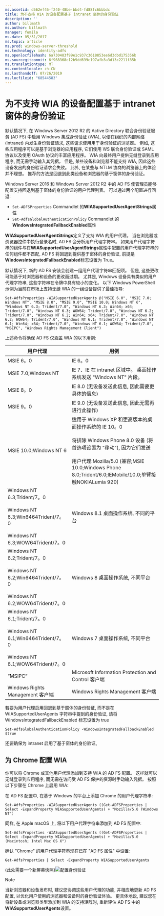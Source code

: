 ```yaml
---
ms.assetid: d562ef46-f240-48be-bbd4-fd88fc6bbbdc
title: 为不支持 WIA 的设备配置基于 intranet 窗体的身份验证
description: ''
author: billmath
ms.author: billmath
manager: femila
ms.date: 05/31/2017
ms.topic: article
ms.prod: windows-server-threshold
ms.technology: identity-adfs
ms.openlocfilehash: 6a730483f99e1c937c3618853ee6d3dbd175356b
ms.sourcegitcommit: 6f968368c12b9dd699c197afb3a3d13c2211f85b
ms.translationtype: MT
ms.contentlocale: zh-CN
ms.lasthandoff: 07/26/2019
ms.locfileid: "68544583"
---
```

# <a name="configuring-intranet-forms-based-authentication-for-devices-that-do-not-support-wia"></a>为不支持 WIA 的设备配置基于 intranet 窗体的身份验证


默认情况下, 在 Windows Server 2012 R2 的 Active Directory 联合身份验证服务 (AD FS) 中启用 Windows 集成身份验证 (WIA), 以便在组织的内部网络 (intranet) 内发生身份验证请求, 这些请求使用用于身份验证的浏览器。 例如, 这些应用程序可以是基于浏览器的应用程序, 它们使用 WS 联合身份验证或 SAML 协议以及使用 OAuth 协议的丰富应用程序。 WIA 向最终用户提供无缝登录到应用程序, 而无需手动输入其凭据。 但是, 某些设备和浏览器不能支持 WIA, 因此这些设备发出的身份验证请求会失败。 此外, 在某些与 NTLM 协商的浏览器上的体验并不理想。 推荐的方法是回退到此类设备和浏览器的基于窗体的身份验证。

Windows Server 2016 和 Windows Server 2012 R2 中的 AD FS 使管理员能够配置支持回退到基于窗体的身份验证的用户代理列表。 可以通过两个配置进行回退:


- `Set-ADFSProperties` Commandlet 的**WIASupportedUserAgentStrings**属性
- `Set-AdfsGlobalAuthenticationPolicy` Commandlet 的**WindowsIntegratedFallbackEnabled**属性

**WIASupportedUserAgentStrings**定义了支持 WIA 的用户代理。 当在浏览器或浏览器控件中执行登录名时, AD FS 会分析用户代理字符串。 如果用户代理字符串的组件与在**WIASupportedUserAgentStrings**属性中配置的用户代理字符串的任何组件都不匹配, AD FS 将回退到提供基于窗体的身份验证, 前提是**WindowsIntegratedFallbackEnabled**标志设置为 True。

默认情况下, 新的 AD FS 安装会创建一组用户代理字符串匹配项。 但是, 这些更改可能基于对浏览器和设备的更改而过期。 尤其是, Windows 设备具有类似的用户代理字符串, 这些字符串在令牌中具有较小的变化。 以下 Windows PowerShell 示例为当前在市场上支持无缝 WIA 的一组设备提供了最佳指导:

    Set-AdfsProperties -WIASupportedUserAgents @("MSIE 6.0", "MSIE 7.0; Windows NT", "MSIE 8.0", "MSIE 9.0", "MSIE 10.0; Windows NT 6", "Windows NT 6.3; Trident/7.0", "Windows NT 6.3; Win64; x64; Trident/7.0", "Windows NT 6.3; WOW64; Trident/7.0", "Windows NT 6.2; Trident/7.0", "Windows NT 6.2; Win64; x64; Trident/7.0", "Windows NT 6.2; WOW64; Trident/7.0", "Windows NT 6.1; Trident/7.0", "Windows NT 6.1; Win64; x64; Trident/7.0", "Windows NT 6.1; WOW64; Trident/7.0", "MSIPC", "Windows Rights Management Client")

上述命令将确保 AD FS 仅涵盖 WIA 的以下用例:

用户代理|用例|
-----|-----|
MSIE 6。0|IE 6。0|
MSIE 7.0;Windows NT|IE 7、IE 在 intranet 区域中。 桌面操作系统发送 "Windows NT" 片段。|
MSIE 8。0|IE 8.0 (无设备发送此信息, 因此需要更具体的信息)|
MSIE 9。0|IE 9.0 (无设备发送此信息, 因此无需再进行此操作)|
MSIE 10.0;Windows NT 6|适用于 Windows XP 和更高版本的桌面操作系统的 IE 10。0</br></br>将排除 Windows Phone 8.0 设备 (将首选项设置为 "移动"), 因为它们发送</br></br>用户代理:Mozilla/5.0 (兼容;MSIE 10.0;Windows Phone 8.0;Trident/6.0;IEMobile/10.0;单臂接触NOKIALumia 920)|
Windows NT 6.3;Trident/7。0</br></br>Windows NT 6.3;Win6464Trident/7。0</br></br>Windows NT 6.3;WOW64Trident/7。0| Windows 8.1 桌面操作系统, 不同的平台|
Windows NT 6.2;Trident/7。0</br></br>Windows NT 6.2;Win6464Trident/7。0</br></br>Windows NT 6.2;WOW64Trident/7。0|Windows 8 桌面操作系统, 不同平台|
Windows NT 6.1;Trident/7。0</br></br>Windows NT 6.1;Win6464Trident/7。0</br></br>Windows NT 6.1;WOW64Trident/7。0|Windows 7 桌面操作系统, 不同平台|
“MSIPC”| Microsoft Information Protection and Control 客户端|
Windows Rights Management 客户端|Windows Rights Management 客户端|

若要为用户代理启用回退到基于窗体的身份验证, 而不是在 WIASupportedUserAgents 字符串中提到的身份验证, 请将 WindowsIntegratedFallbackEnabled 标志设置为 true

    Set-AdfsGlobalAuthenticationPolicy -WindowsIntegratedFallbackEnabled $true

还要确保为 intranet 启用了基于窗体的身份验证。

## <a name="configuring-wia-for-chrome"></a>为 Chrome 配置 WIA
你可以将 Chrome 或其他用户代理添加到支持 WIA 的 AD FS 配置。 这样就可以无缝登录到应用程序, 而无需在访问受 AD FS 保护的资源时手动输入凭据。 按照以下步骤在 Chrome 上启用 WIA:

在 AD FS 配置中, 在基于 Windows 的平台上添加 Chrome 的用户代理字符串:

    Set-AdfsProperties -WIASupportedUserAgents ((Get-ADFSProperties | Select -ExpandProperty WIASupportedUserAgents) + "Mozilla/5.0 (Windows NT")

同样, 在 Apple macOS 上, 将以下用户代理字符串添加到 AD FS 配置中:

    Set-AdfsProperties -WIASupportedUserAgents ((Get-ADFSProperties | Select -ExpandProperty WIASupportedUserAgents) + "Mozilla/5.0 (Macintosh; Intel Mac OS X")

确认 "Chrome" 的用户代理字符串现在已在 "AD FS 属性" 中设置:

    Get-AdfsProperties | Select -ExpandProperty WIASupportedUserAgents

(此处需要一个新屏幕快照)![配置身份验证](media/Configure-intranet-forms-based-authentication-for-devices-that-do-not-support-WIA/chrome1.png) 

>[!NOTE]   
> 当新浏览器和设备发布时, 建议您协调这些用户代理的功能, 并相应地更新 AD FS 配置, 以优化用户使用的浏览器和设备时的身份验证体验。 更具体地说, 建议您在将新设备或浏览器类型添加到 WIA 的支持矩阵时, 重新评估 AD FS 中的**WIASupportedUserAgents**设置。


